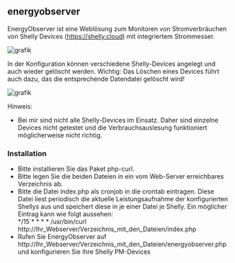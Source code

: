 ## energyobserver
EnergyObserver ist eine Weblösung zum Monitoren von Stromverbräuchen von Shelly Devices (https://shelly.cloud) mit integriertem Strommesser.

![grafik](https://user-images.githubusercontent.com/81878929/113571640-0b201c00-9617-11eb-9aba-9c274376ee96.png)

In der Konfiguration können verschiedene Shelly-Devices angelegt und auch wieder gelöscht werden. Wichtig: Das Löschen eines Devices führt auch dazu, das die entsprechende Datendatei gelöscht wird!

![grafik](https://user-images.githubusercontent.com/81878929/113571716-2c810800-9617-11eb-9b07-b567c7e97969.png)

Hinweis:
* Bei mir sind nicht alle Shelly-Devices im Einsatz. Daher sind einzelne Devices nicht getestet und die Verbrauchsauslesung funktioniert möglicherweise nicht richtig.

### Installation
- Bitte installieren Sie das Paket php-curl.
- Bitte legen Sie die beiden Dateien in ein vom Web-Server erreichbares Verzeichnis ab.
- Bitte die Datei index.php als cronjob in die crontab eintragen. Diese Datei liest periodisch die aktuelle Leistungsaufnahme der konfigurierten Shellys aus und speichert diese in je einer Datei je Shelly. Ein möglicher Eintrag kann wie folgt aussehen:<br>
*/15 * * * * /usr/bin/curl http://Ihr_Webserver/Verzeichnis_mit_den_Dateien/index.php
- Rufen Sie EnergyObserver auf http://Ihr_Webserver/Verzeichnis_mit_den_Dateien/energyobserver.php und konfigurieren Sie Ihre Shelly PM-Devices
